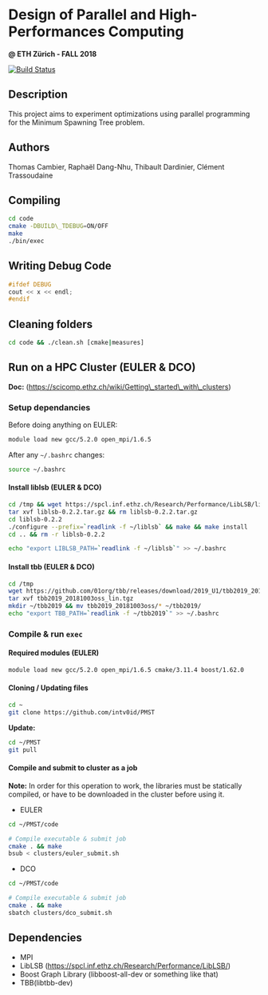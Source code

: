 # Design of Parallel and High-Performances Computing 
**@ ETH Zürich - FALL 2018**

[![Build Status](https://travis-ci.org/intv0id/PMST.svg?branch=master)](https://travis-ci.org/intv0id/PMST)

## Description

This project aims to experiment optimizations using parallel programming for the Minimum Spawning Tree problem.


## Authors

Thomas Cambier, 
Raphaël Dang-Nhu, 
Thibault Dardinier, 
Clément Trassoudaine

## Compiling
``` bash
cd code   
cmake -DBUILD\_TDEBUG=ON/OFF  
make  
./bin/exec  
```

## Writing Debug Code
``` C++
#ifdef DEBUG  
cout << x << endl;  
#endif 
```

## Cleaning folders
``` bash
cd code && ./clean.sh [cmake|measures]
```

## Run on a HPC Cluster (EULER & DCO)

**Doc:** (https://scicomp.ethz.ch/wiki/Getting\_started\_with\_clusters)

### Setup dependancies

Before doing anything on EULER:

``` bash
module load new gcc/5.2.0 open_mpi/1.6.5
```

After any `~/.bashrc`  changes:

``` bash
source ~/.bashrc
```

#### Install liblsb (EULER & DCO)

``` bash
cd /tmp && wget https://spcl.inf.ethz.ch/Research/Performance/LibLSB/liblsb-0.2.2.tar.gz
tar xvf liblsb-0.2.2.tar.gz && rm liblsb-0.2.2.tar.gz
cd liblsb-0.2.2
./configure --prefix=`readlink -f ~/liblsb` && make && make install
cd .. && rm -r liblsb-0.2.2

echo "export LIBLSB_PATH=`readlink -f ~/liblsb`" >> ~/.bashrc
```

#### Install tbb (EULER & DCO)

``` bash
cd /tmp
wget https://github.com/01org/tbb/releases/download/2019_U1/tbb2019_20181003oss_lin.tgz
tar xvf tbb2019_20181003oss_lin.tgz 
mkdir ~/tbb2019 && mv tbb2019_20181003oss/* ~/tbb2019/
echo "export TBB_PATH=`readlink -f ~/tbb2019`" >> ~/.bashrc
```

### Compile & run `exec` 

#### Required modules (EULER)

``` bash
module load new gcc/5.2.0 open_mpi/1.6.5 cmake/3.11.4 boost/1.62.0 
```

#### Cloning / Updating files

``` bash
cd ~
git clone https://github.com/intv0id/PMST
```

**Update:**

``` bash
cd ~/PMST
git pull
```

#### Compile and submit to cluster as a job

**Note:** In order for this operation to work, the libraries must be statically compiled, or have to be downloaded in the cluster before using it.

* EULER

``` bash
cd ~/PMST/code

# Compile executable & submit job
cmake . && make
bsub < clusters/euler_submit.sh
```

* DCO

``` bash
cd ~/PMST/code

# Compile executable & submit job
cmake . && make
sbatch clusters/dco_submit.sh
```

## Dependencies
* MPI  
* LibLSB (https://spcl.inf.ethz.ch/Research/Performance/LibLSB/)
* Boost Graph Library (libboost-all-dev or something like that)
* TBB(libtbb-dev)

